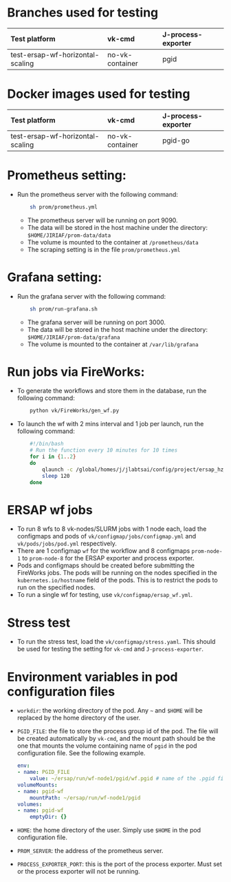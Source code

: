 # Branches used for testing

| Test platform                    | vk-cmd          | J-process-exporter |
| :------------------------------- | :-------------- | :----------------- |
| test-ersap-wf-horizontal-scaling | no-vk-container | pgid               |

# Docker images used for testing
| Test platform                    | vk-cmd          | J-process-exporter |
| :------------------------------- | :-------------- | :----------------- |
| test-ersap-wf-horizontal-scaling | no-vk-container | pgid-go            |


# Prometheus setting:
- Run the prometheus server with the following command:
    ```bash
        sh prom/prometheus.yml
    ``` 
  - The prometheus server will be running on port 9090.
  - The data will be stored in the host machine under the directory: `$HOME/JIRIAF/prom-data/data`
  - The volume is mounted to the container at `/prometheus/data`
  - The scraping setting is in the file `prom/prometheus.yml`

# Grafana setting:
- Run the grafana server with the following command:
    ```bash
        sh prom/run-grafana.sh
    ``` 
  - The grafana server will be running on port 3000.
  - The data will be stored in the host machine under the directory: `$HOME/JIRIAF/prom-data/grafana`
  - The volume is mounted to the container at `/var/lib/grafana`

# Run jobs via FireWorks:
- To generate the workflows and store them in the database, run the following command:
    ```bash
        python vk/FireWorks/gen_wf.py
    ```
- To launch the wf with 2 mins interval and 1 job per launch, run the following command:
    ```bash
        #!/bin/bash
        # Run the function every 10 minutes for 10 times
        for i in {1..2}
        do
            qlaunch -c /global/homes/j/jlabtsai/config/project/ersap_hz_scale/ersap-node1 -r rapidfire --nlaunches 1
            sleep 120
        done
    ```
  
# ERSAP wf jobs
- To run 8 wfs to 8 vk-nodes/SLURM jobs with 1 node each, load the configmaps and pods of `vk/configmap/jobs/configmap.yml` and `vk/pods/jobs/pod.yml` respectively.
- There are 1 configmap `wf` for the workflow and 8 configmaps `prom-node-1` to `prom-node-8` for the ERSAP exporter and process exporter.
- Pods and configmaps should be created before submitting the FireWorks jobs. The pods will be running on the nodes specified in the `kubernetes.io/hostname` field of the pods. This is to restrict the pods to run on the specified nodes.
- To run a single wf for testing, use `vk/configmap/ersap_wf.yml`.
  
# Stress test
- To run the stress test, load the `vk/configmap/stress.yaml`. This should be used for testing the setting for `vk-cmd` and `J-process-exporter`.


# Environment variables in pod configuration files
- `workdir`: the working directory of the pod. Any `~` and `$HOME` will be replaced by the home directory of the user.
- `PGID_FILE`: the file to store the process group id of the pod. The file will be created automatically by `vk-cmd`, and the mount path should be the one that mounts the volume containing name of `pgid` in the pod configuration file. See the following example.

    ```yaml
    env:
    - name: PGID_FILE
        value: ~/ersap/run/wf-node1/pgid/wf.pgid # name of the .pgid file is the name of container
    volumeMounts:
    - name: pgid-wf
        mountPath: ~/ersap/run/wf-node1/pgid
    volumes:
    - name: pgid-wf
        emptyDir: {}
    ```
- `HOME`: the home directory of the user. Simply use `$HOME` in the pod configuration file.
- `PROM_SERVER`: the address of the prometheus server.
- `PROCESS_EXPORTER_PORT`: this is the port of the process exporter. Must set or the process exporter will not be running.